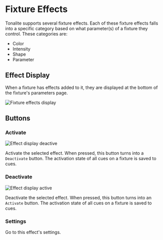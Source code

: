 # Fixture Effects

Tonalite supports several fixture effects. Each of these fixture effects falls into a specific category based on what parameter(s) of a fixture they control. These categories are:

- Color
- Intensity
- Shape
- Parameter

## Effect Display

When a fixture has effects added to it, they are displayed at the bottom of the fixture's parameters page.

![Fixture effects display](../../../images/effects_display.png)

## Buttons

### Activate

![Effect display deactive](../../../images/effect_display_deactive.png)

Activate the selected effect. When pressed, this button turns into a `Deactivate` button. The activation state of all cues on a fixture is saved to cues.

### Deactivate

![Effect display active](../../../images/effect_display_active.png)

Deactivate the selected effect. When pressed, this button turns into an `Activate` button. The activation state of all cues on a fixture is saved to cues.

### Settings

Go to this effect's settings.
